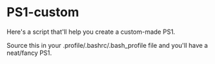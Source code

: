 # PS1-custom
Here's a script that'll help you create a custom-made PS1.

Source this in your .profile/.bashrc/.bash_profile file and you'll have a neat/fancy PS1.
